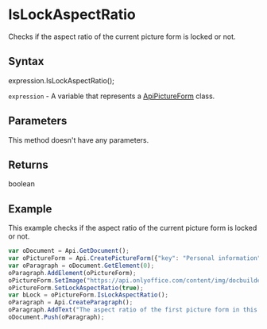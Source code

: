 # IsLockAspectRatio

Checks if the aspect ratio of the current picture form is locked or not.

## Syntax

expression.IsLockAspectRatio();

`expression` - A variable that represents a [ApiPictureForm](../ApiPictureForm.md) class.

## Parameters

This method doesn't have any parameters.

## Returns

boolean

## Example

This example checks if the aspect ratio of the current picture form is locked or not.

```javascript
var oDocument = Api.GetDocument();
var oPictureForm = Api.CreatePictureForm({"key": "Personal information", "tip": "Upload your photo", "required": true, "placeholder": "Photo", "scaleFlag": "tooBig", "respectBorders": false, "shiftX": 50, "shiftY": 50});
var oParagraph = oDocument.GetElement(0);
oParagraph.AddElement(oPictureForm);
oPictureForm.SetImage("https://api.onlyoffice.com/content/img/docbuilder/examples/user-profile.png");
oPictureForm.SetLockAspectRatio(true);
var bLock = oPictureForm.IsLockAspectRatio();
oParagraph = Api.CreateParagraph();
oParagraph.AddText("The aspect ratio of the first picture form in this document is locked: " + bLock);
oDocument.Push(oParagraph);
```
